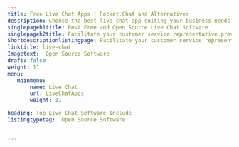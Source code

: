 ```yaml
---
title: Free Live Chat Apps | Rocket.Chat and Alternatives
description: Choose the best live chat app suiting your business needs. All the live chat apps listed here are free and open source.
singlepageh1title: Best Free and Open Source Live Chat Software
singlepageh2title: Facilitate your customer service representative provide online customer support. Improve customer satisfaction level with online live chat on pain points.
Shortdescriptionlistingpage: Facilitate your customer service representative provide online customer support. Improve customer satisfaction level with online live chat on pain points.
linktitle: live-chat
Imagetext:  Open Source Software 
draft: false
weight: 11
menu:
   mainmenu: 
       name: Live Chat
       url: LiveChatApps
       weight: 11

heading: Top Live Chat Software Include
listingtypetag:  Open Source Software 


---
```


